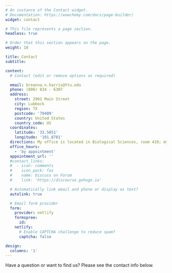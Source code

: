 ```yaml
---
# An instance of the Contact widget.
# Documentation: https://wowchemy.com/docs/page-builder/
widget: contact

# This file represents a page section.
headless: true

# Order that this section appears on the page.
weight: 10

title: Contact
subtitle:

content:
  # Contact (edit or remove options as required)

  email: breanna.n.harris@ttu.edu
  phone: (806) 834 - 6307
  address:
    street: 2901 Main Street
    city: Lubbock
    region: TX
    postcode: '79409'
    country: United States
    country_code: US
  coordinates:
    latitude: '33.5851'
    longitude: '101.8781'
  directions: My office is located in Biological Sciences, room 410; my lab is located in ESB II, suite 117.
  office_hours:
    - 'by appointment'
  appointment_url: ''
  #contact_links:
  #  - icon: comments
  #    icon_pack: fas
  #    name: Discuss on Forum
  #    link: 'https://discourse.gohugo.io'

  # Automatically link email and phone or display as text?
  autolink: true

  # Email form provider
  form:
    provider: netlify
    formspree:
      id:
    netlify:
      # Enable CAPTCHA challenge to reduce spam?
      captcha: false

design:
  columns: '1'
---
```


Have a question or want to find us? Please see the contact info below. 
